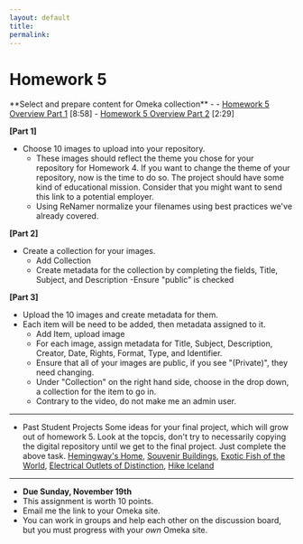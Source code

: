 ```yaml
---
layout: default
title: 
permalink:
---
```


<h1> Homework 5</h1> **Select and prepare content for Omeka collection**
- <a href="" target="_blank"></a>
- <a href="https://youtu.be/5k2kmNSv7q8" target="_blank">Homework 5 Overview Part 1</a> [8:58]
- <a href="https://youtu.be/HeC8kxfFvK8" target="_blank">Homework 5 Overview Part 2</a> [2:29]


**[Part 1]**
- Choose 10 images to upload into your repository.
	- These images should reflect the theme you chose for your repository for Homework 4. If you want to change the theme of your repository, now is the time to do so. The project should have some kind of educational mission.  Consider that you might want to send this link to a potential employer.
	- Using ReNamer normalize your filenames using best practices we've already covered.

**[Part 2]**
- Create a collection for your images.
  - Add Collection
  - Create metadata for the collection by completing the fields, Title, Subject, and Description
  -Ensure "public" is checked 

**[Part 3]**

- Upload the 10 images and create metadata for them. 
- Each item will be need to be added, then metadata assigned to it.
  - Add Item, upload image
  - For each image, assign metadata for Title, Subject, Description, Creator, Date, Rights, Format, Type, and Identifier. 
  - Ensure that all of your images are public, if you see &quot;(Private)&quot;, they need changing.
  - Under "Collection" on the right hand side, choose in the drop down, a collection for the item to go in.
  - Contrary to the video, do not make me an admin user.
  
---------------

- Past Student Projects
  Some ideas for your final project, which will grow out of homework 5. Look at the topcis, don't try to necessarily copying the digital repository until we get to the final project. Just complete the above task. 
 [Hemingway's Home](http://hemingwayatkeywest.omeka.net/), [Souvenir Buildings](http://souvenirbuildings.omeka.net), [Exotic Fish of the World](http://exoticfish.omeka.net/), [Electrical Outlets of Distinction](https://outlets.omeka.net/), [Hike Iceland](https://hikeiceland.omeka.net/)

----------------

- **Due Sunday, November 19th** 
- This assignment is worth 10 points. 
- Email me the link to your Omeka site. 
- You can work in groups and help each other on the discussion board, but you must progress with your *own* Omeka site.


